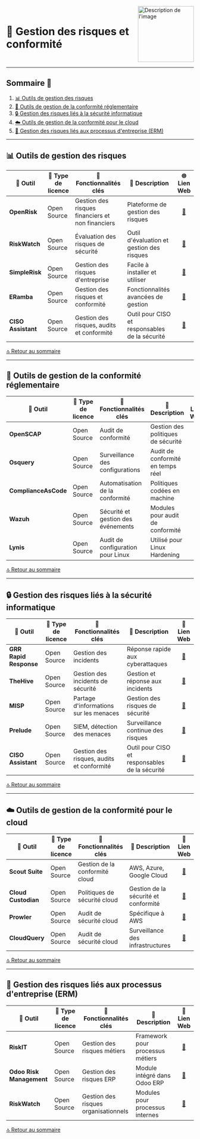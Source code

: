 <div style="display: flex; align-items: center; justify-content: space-between;">
  <h1>🔐 Gestion des risques et conformité</h1>
  <img src="img/switchtoopen1.png" alt="Description de l'image" width="150" height="150">
</div>

---

## Sommaire 📖 <a id="sommaire"></a>
1. [📊 Outils de gestion des risques](#gestion-risques)
2. [📜 Outils de gestion de la conformité réglementaire](#gestion-conformite)
3. [🔒 Gestion des risques liés à la sécurité informatique](#securite-informatique)
4. [☁️ Outils de gestion de la conformité pour le cloud](#conformite-cloud)
5. [🏢 Gestion des risques liés aux processus d'entreprise (ERM)](#erm)

---

## 📊 Outils de gestion des risques <a id="gestion-risques"></a>

| 🌟 **Outil** | 🔑 **Type de licence** | 🚀 **Fonctionnalités clés** | 📝 **Description** | 🌐 **Lien Web** |
|---|---|---|---|---|
| **OpenRisk** | Open Source | Gestion des risques financiers et non financiers | Plateforme de gestion des risques | <div align="center"><a href="https://www.openrisk.eu/">🔗</a></div> |
| **RiskWatch** | Open Source | Évaluation des risques de sécurité | Outil d'évaluation et gestion des risques | <div align="center"><a href="https://www.riskwatch.com/">🔗</a></div> |
| **SimpleRisk** | Open Source | Gestion des risques d'entreprise | Facile à installer et utiliser | <div align="center"><a href="https://www.simplerisk.com/">🔗</a></div> |
| **ERamba** | Open Source | Gestion des risques et conformité | Fonctionnalités avancées de gestion | <div align="center"><a href="https://www.eramba.org/">🔗</a></div> |
| **CISO Assistant** | Open Source | Gestion des risques, audits et conformité | Outil pour CISO et responsables de la sécurité | <div align="center"><a href="https://github.com/intuitem/ciso-assistant-community">🔗</a></div> |

[🔝 Retour au sommaire](#sommaire)

---

## 📜 Outils de gestion de la conformité réglementaire <a id="gestion-conformite"></a>

| 🌟 **Outil** | 🔑 **Type de licence** | 🚀 **Fonctionnalités clés** | 📝 **Description** | 🌐 **Lien Web** |
|---|---|---|---|---|
| **OpenSCAP** | Open Source | Audit de conformité | Gestion des politiques de sécurité | <div align="center"><a href="https://www.open-scap.org/">🔗</a></div> |
| **Osquery** | Open Source | Surveillance des configurations | Audit de conformité en temps réel | <div align="center"><a href="https://osquery.io/">🔗</a></div> |
| **ComplianceAsCode** | Open Source | Automatisation de la conformité | Politiques codées en machine | <div align="center"><a href="https://complianceascode.github.io/">🔗</a></div> |
| **Wazuh** | Open Source | Sécurité et gestion des événements | Modules pour audit de conformité | <div align="center"><a href="https://wazuh.com/">🔗</a></div> |
| **Lynis** | Open Source | Audit de configuration pour Linux | Utilisé pour Linux Hardening | <div align="center"><a href="https://cisofy.com/lynis/">🔗</a></div> |

[🔝 Retour au sommaire](#sommaire)

---

## 🔒 Gestion des risques liés à la sécurité informatique <a id="securite-informatique"></a>

| 🌟 **Outil** | 🔑 **Type de licence** | 🚀 **Fonctionnalités clés** | 📝 **Description** | 🔗 **Lien Web** |
|---|---|---|---|---|
| **GRR Rapid Response** | Open Source | Gestion des incidents | Réponse rapide aux cyberattaques | <div align="center"><a href="https://grr.dev/">🔗</a></div> |
| **TheHive** | Open Source | Gestion des incidents de sécurité | Gestion et réponse aux incidents | <div align="center"><a href="https://thehive-project.org/">🔗</a></div> |
| **MISP** | Open Source | Partage d'informations sur les menaces | Gestion des risques de sécurité | <div align="center"><a href="https://www.misp-project.org/">🔗</a></div> |
| **Prelude** | Open Source | SIEM, détection des menaces | Surveillance continue des risques | <div align="center"><a href="https://www.prelude-siem.org/">🔗</a></div> |
| **CISO Assistant** | Open Source | Gestion des risques, audits et conformité | Outil pour CISO et responsables de la sécurité | <div align="center"><a href="https://github.com/intuitem/ciso-assistant-community">🔗</a></div> |

[🔝 Retour au sommaire](#sommaire)

---

## ☁️ Outils de gestion de la conformité pour le cloud <a id="conformite-cloud"></a>

| 🌟 **Outil** | 🔑 **Type de licence** | 🚀 **Fonctionnalités clés** | 📝 **Description** | 🔗 **Lien Web** |
|---|---|---|---|---|
| **Scout Suite** | Open Source | Gestion de la conformité cloud | AWS, Azure, Google Cloud | <div align="center"><a href="https://github.com/nccgroup/ScoutSuite">🔗</a></div> |
| **Cloud Custodian** | Open Source | Politiques de sécurité cloud | Gestion de la sécurité et conformité | <div align="center"><a href="https://cloudcustodian.io/">🔗</a></div> |
| **Prowler** | Open Source | Audit de sécurité cloud | Spécifique à AWS | <div align="center"><a href="https://github.com/prowler-cloud/prowler">🔗</a></div> |
| **CloudQuery** | Open Source | Audit de sécurité cloud | Surveillance des infrastructures | <div align="center"><a href="https://www.cloudquery.io/">🔗</a></div> |

[🔝 Retour au sommaire](#sommaire)

---

## 🏢 Gestion des risques liés aux processus d'entreprise (ERM) <a id="erm"></a>

| 🌟 **Outil** | 🔑 **Type de licence** | 🚀 **Fonctionnalités clés** | 📝 **Description** | 🔗 **Lien Web** |
|---|---|---|---|---|
| **RiskIT** | Open Source | Gestion des risques métiers | Framework pour processus métiers | <div align="center"><a href="https://github.com/Open-Risk/riskit">🔗</a></div> |
| **Odoo Risk Management** | Open Source | Gestion des risques ERP | Module intégré dans Odoo ERP | <div align="center"><a href="https://www.odoo.com/app/risk-management">🔗</a></div> |
| **RiskWatch** | Open Source | Gestion des risques organisationnels | Modules pour processus internes | <div align="center"><a href="https://www.riskwatch.com/">🔗</a></div> |

[🔝 Retour au sommaire](#sommaire)